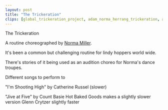 ```yaml
---
layout: post
title: "The Trickeration"
clips: [global_trickeration_project, adam_norma_herrang_trickeration, adam_trickeration, casey_trickeration, jackson_trickeration_behind, easy_swing_trickeration, swing_maniacs_trickeration, wnh_2017_trickeration]
---
```


The Trickeration

A routine choreographed by [Norma Miller](https://en.wikipedia.org/wiki/Norma_Miller).

It's been a common but challenging routine for lindy hoppers world wide.

There's stories of it being used as an audition choreo for Norma's dance troupes.


Different songs to perform to

"I'm Shooting High" by Catherine Russel (slower)


"Jive at Five" by Count Basie
Hot Baked Goods makes a slightly slower version
Glenn Crytzer slightly faster
